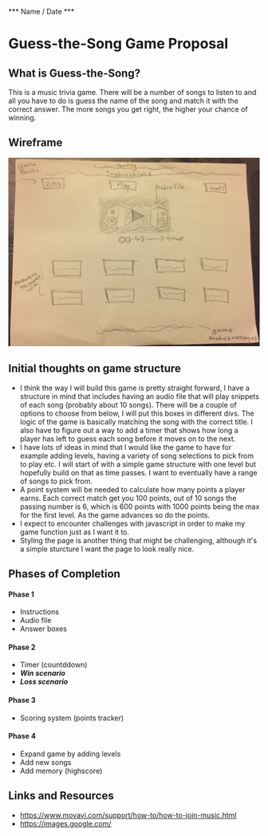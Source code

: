 *** Name / Date ***

# Guess-the-Song Game Proposal

## What is Guess-the-Song?

This is a music trivia game. There will be a number of songs to listen to and all you have to do is guess the name of the song and match it with the correct answer. The more songs you get right, the higher your chance of winning. 

## Wireframe

![Image of Screenshot](https://github.com/seyesij/Project1-Game/blob/master/wireframe.jpg)

## Initial thoughts on game structure

- I think the way I will build this game is pretty straight forward, I have a structure in mind that includes having an audio file that will play snippets of each song (probably about 10 songs). There will be a couple of options to choose from below, I will put this boxes in different divs. The logic of the game is basically matching the song with the correct title. I also have to figure out a way to add a timer that shows how long a player has left to guess each song before it moves on to the next.
- I have lots of ideas in mind that I would like the game to have for example adding levels, having a variety of song selections to pick from to play etc. I will start of with a simple game structure with one level but hopefully build on that as time passes. I want to eventually have a range of songs to pick from.
- A point system will be needed to calculate how many points a player earns. Each correct match get you 100 points, out of 10 songs the passing number is 6, which is 600 points with 1000 points being the max for the first level. As the game advances so do the points.
- I expect to encounter challenges with javascript in order to make my game function just as I want it to.
- Styling the page is another thing that might be challenging, although it's a simple sturcture I want the page to look really nice.

## Phases of Completion
#### Phase 1 
- Instructions
- Audio file 
- Answer boxes

#### Phase 2
- Timer (countddown)
- ***Win scenario***
- ***Loss scenario***

#### Phase 3
- Scoring system (points tracker)
 
#### Phase 4
- Expand game by adding levels
- Add new songs
- Add memory (highscore)


## Links and Resources
- https://www.movavi.com/support/how-to/how-to-join-music.html
- https://images.google.com/


